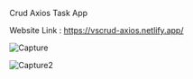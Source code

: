 Crud Axios Task App

Website Link : https://vscrud-axios.netlify.app/

![Capture](https://github.com/vigneshacodes/crud-axios/assets/134355192/4efe3f13-f26e-4901-9802-78074a1ddf3c)

![Capture2](https://github.com/vigneshacodes/crud-axios/assets/134355192/e144cdc9-2b59-4c48-9fd2-06f26fc1af54)
